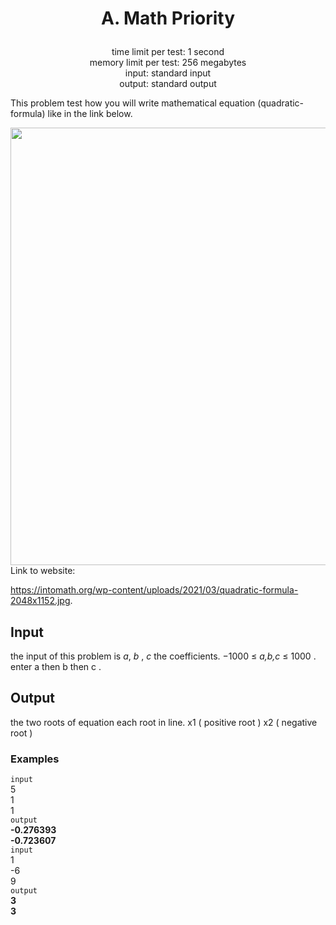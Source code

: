 # <p align="center"> A. Math Priority </p>

<p align="center">
  time limit per test: 1 second <br>
  memory limit per test: 256 megabytes <br>
input: standard input<br>
output: standard output
</p>

This problem test how you will write mathematical equation (quadratic-formula) like in the link below.
<div id="picture" align="center">
  <img src="https://espresso.codeforces.com/41ebf72bdae96e60e963a9ddc5b3abc95de6b183.png" width="700"/>
</div>
Link to website:

https://intomath.org/wp-content/uploads/2021/03/quadratic-formula-2048x1152.jpg.

## Input
the input of this problem is *a*, *b* , *c* the coefficients. −1000 ≤ *a,b,c* ≤ 1000
. enter a then b then c .

## Output
the two roots of equation each root in line. x1 ( positive root ) x2 ( negative root )

### Examples<br>
 ```input```<br>
5<br> 1<br> 1<br>
 ```output```<br>
**-0.276393**<br> **-0.723607** <br>
 ```input```<br>
1<br> -6<br> 9<br>
 ```output```<br>
**3**<br> **3** <br>
